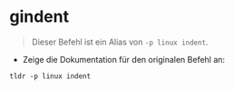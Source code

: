 # gindent

> Dieser Befehl ist ein Alias von `-p linux indent`.

- Zeige die Dokumentation für den originalen Befehl an:

`tldr -p linux indent`
